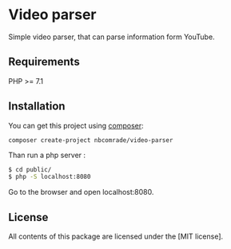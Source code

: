 # Video parser
Simple video parser, that can parse information form YouTube.

Requirements
------------

PHP >= 7.1

Installation
------------

You can get this project using [composer](https://getcomposer.org/):

    composer create-project nbcomrade/video-parser

Than run a php server :
```bash
$ cd public/
$ php -S localhost:8080
```
Go to the browser and open localhost:8080.

License
-------

All contents of this package are licensed under the [MIT license].
